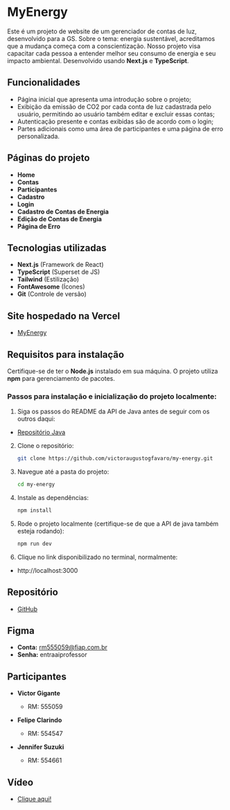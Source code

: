 # MyEnergy

Este é um projeto de website de um gerenciador de contas de luz, desenvolvido para a GS. Sobre o tema: energia sustentável, acreditamos que a mudança começa com a conscientização. Nosso projeto visa capacitar cada pessoa a entender melhor seu consumo de energia e seu impacto ambiental. Desenvolvido usando **Next.js** e **TypeScript**.

## Funcionalidades

- Página inicial que apresenta uma introdução sobre o projeto;
- Exibição da emissão de CO2 por cada conta de luz cadastrada pelo usuário, permitindo ao usuário também editar e excluir essas contas;
- Autenticação presente e contas exibidas são de acordo com o login;
- Partes adicionais como uma área de participantes e uma página de erro personalizada.

## Páginas do projeto

- **Home**
- **Contas**
- **Participantes**
- **Cadastro**
- **Login**
- **Cadastro de Contas de Energia**
- **Edição de Contas de Energia**
- **Página de Erro**

## Tecnologias utilizadas

- **Next.js** (Framework de React)
- **TypeScript** (Superset de JS)
- **Tailwind** (Estilização)
- **FontAwesome** (Ícones)
- **Git** (Controle de versão)

## Site hospedado na Vercel

- [MyEnergy](https://)

## Requisitos para instalação

Certifique-se de ter o **Node.js** instalado em sua máquina. O projeto utiliza **npm** para gerenciamento de pacotes.

### Passos para instalação e inicialização do projeto localmente:

1. Siga os passos do README da API de Java antes de seguir com os outros daqui:

- [Repositório Java](https://)

2. Clone o repositório:

   ```bash
   git clone https://github.com/victoraugustogfavaro/my-energy.git

   ```

3. Navegue até a pasta do projeto:

   ```bash
   cd my-energy

   ```

4. Instale as dependências:

   ```bash
   npm install

   ```

5. Rode o projeto localmente (certifique-se de que a API de java também esteja rodando):

   ```bash
   npm run dev

   ```

6. Clique no link disponibilizado no terminal, normalmente:

- http://localhost:3000

## Repositório

- [GitHub](https://github.com/victoraugustogfavaro/my-energy)

## Figma

- **Conta:** rm555059@fiap.com.br
- **Senha:** entraaiprofessor

## Participantes

- **Victor Gigante**
  - RM: 555059

- **Felipe Clarindo**
  - RM: 554547

- **Jennifer Suzuki**
  - RM: 554661

## Vídeo

- [Clique aqui!](https://)
